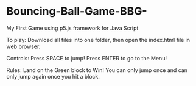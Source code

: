 # Bouncing-Ball-Game-BBG-
My First Game using p5.js framework for Java Script

To play:
Download all files into one folder, then
open the index.html file in web browser.

Controls:
Press SPACE to jump!
Press ENTER to go to the Menu!

Rules:
Land on the Green block to Win!
You can only jump once and can only jump again once you hit a block.

